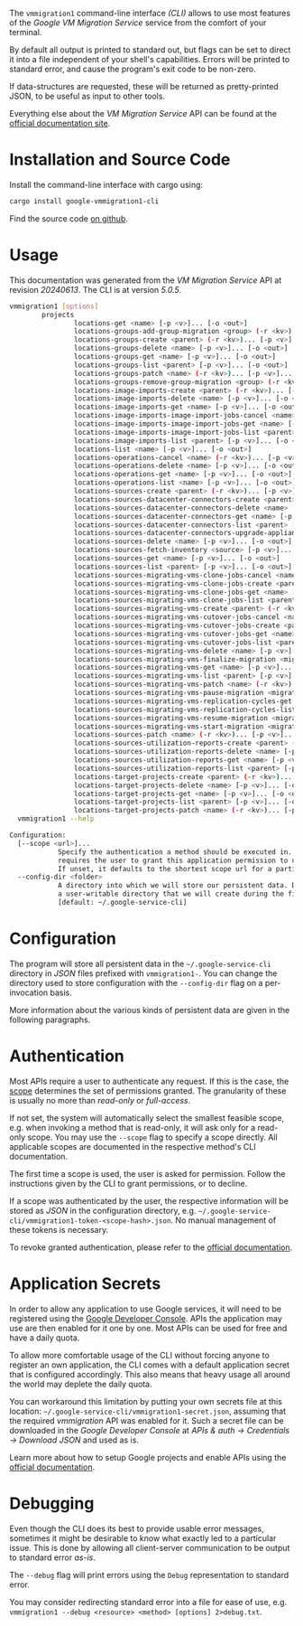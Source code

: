 <!---
DO NOT EDIT !
This file was generated automatically from 'src/generator/templates/cli/README.md.mako'
DO NOT EDIT !
-->
The `vmmigration1` command-line interface *(CLI)* allows to use most features of the *Google VM Migration Service* service from the comfort of your terminal.

By default all output is printed to standard out, but flags can be set to direct it into a file independent of your shell's
capabilities. Errors will be printed to standard error, and cause the program's exit code to be non-zero.

If data-structures are requested, these will be returned as pretty-printed JSON, to be useful as input to other tools.

Everything else about the *VM Migration Service* API can be found at the
[official documentation site](https://cloud.google.com/migrate/virtual-machines).

# Installation and Source Code

Install the command-line interface with cargo using:

```bash
cargo install google-vmmigration1-cli
```

Find the source code [on github](https://github.com/Byron/google-apis-rs/tree/main/gen/vmmigration1-cli).

# Usage

This documentation was generated from the *VM Migration Service* API at revision *20240613*. The CLI is at version *5.0.5*.

```bash
vmmigration1 [options]
        projects
                locations-get <name> [-p <v>]... [-o <out>]
                locations-groups-add-group-migration <group> (-r <kv>)... [-p <v>]... [-o <out>]
                locations-groups-create <parent> (-r <kv>)... [-p <v>]... [-o <out>]
                locations-groups-delete <name> [-p <v>]... [-o <out>]
                locations-groups-get <name> [-p <v>]... [-o <out>]
                locations-groups-list <parent> [-p <v>]... [-o <out>]
                locations-groups-patch <name> (-r <kv>)... [-p <v>]... [-o <out>]
                locations-groups-remove-group-migration <group> (-r <kv>)... [-p <v>]... [-o <out>]
                locations-image-imports-create <parent> (-r <kv>)... [-p <v>]... [-o <out>]
                locations-image-imports-delete <name> [-p <v>]... [-o <out>]
                locations-image-imports-get <name> [-p <v>]... [-o <out>]
                locations-image-imports-image-import-jobs-cancel <name> (-r <kv>)... [-p <v>]... [-o <out>]
                locations-image-imports-image-import-jobs-get <name> [-p <v>]... [-o <out>]
                locations-image-imports-image-import-jobs-list <parent> [-p <v>]... [-o <out>]
                locations-image-imports-list <parent> [-p <v>]... [-o <out>]
                locations-list <name> [-p <v>]... [-o <out>]
                locations-operations-cancel <name> (-r <kv>)... [-p <v>]... [-o <out>]
                locations-operations-delete <name> [-p <v>]... [-o <out>]
                locations-operations-get <name> [-p <v>]... [-o <out>]
                locations-operations-list <name> [-p <v>]... [-o <out>]
                locations-sources-create <parent> (-r <kv>)... [-p <v>]... [-o <out>]
                locations-sources-datacenter-connectors-create <parent> (-r <kv>)... [-p <v>]... [-o <out>]
                locations-sources-datacenter-connectors-delete <name> [-p <v>]... [-o <out>]
                locations-sources-datacenter-connectors-get <name> [-p <v>]... [-o <out>]
                locations-sources-datacenter-connectors-list <parent> [-p <v>]... [-o <out>]
                locations-sources-datacenter-connectors-upgrade-appliance <datacenter-connector> (-r <kv>)... [-p <v>]... [-o <out>]
                locations-sources-delete <name> [-p <v>]... [-o <out>]
                locations-sources-fetch-inventory <source> [-p <v>]... [-o <out>]
                locations-sources-get <name> [-p <v>]... [-o <out>]
                locations-sources-list <parent> [-p <v>]... [-o <out>]
                locations-sources-migrating-vms-clone-jobs-cancel <name> (-r <kv>)... [-p <v>]... [-o <out>]
                locations-sources-migrating-vms-clone-jobs-create <parent> (-r <kv>)... [-p <v>]... [-o <out>]
                locations-sources-migrating-vms-clone-jobs-get <name> [-p <v>]... [-o <out>]
                locations-sources-migrating-vms-clone-jobs-list <parent> [-p <v>]... [-o <out>]
                locations-sources-migrating-vms-create <parent> (-r <kv>)... [-p <v>]... [-o <out>]
                locations-sources-migrating-vms-cutover-jobs-cancel <name> (-r <kv>)... [-p <v>]... [-o <out>]
                locations-sources-migrating-vms-cutover-jobs-create <parent> (-r <kv>)... [-p <v>]... [-o <out>]
                locations-sources-migrating-vms-cutover-jobs-get <name> [-p <v>]... [-o <out>]
                locations-sources-migrating-vms-cutover-jobs-list <parent> [-p <v>]... [-o <out>]
                locations-sources-migrating-vms-delete <name> [-p <v>]... [-o <out>]
                locations-sources-migrating-vms-finalize-migration <migrating-vm> (-r <kv>)... [-p <v>]... [-o <out>]
                locations-sources-migrating-vms-get <name> [-p <v>]... [-o <out>]
                locations-sources-migrating-vms-list <parent> [-p <v>]... [-o <out>]
                locations-sources-migrating-vms-patch <name> (-r <kv>)... [-p <v>]... [-o <out>]
                locations-sources-migrating-vms-pause-migration <migrating-vm> (-r <kv>)... [-p <v>]... [-o <out>]
                locations-sources-migrating-vms-replication-cycles-get <name> [-p <v>]... [-o <out>]
                locations-sources-migrating-vms-replication-cycles-list <parent> [-p <v>]... [-o <out>]
                locations-sources-migrating-vms-resume-migration <migrating-vm> (-r <kv>)... [-p <v>]... [-o <out>]
                locations-sources-migrating-vms-start-migration <migrating-vm> (-r <kv>)... [-p <v>]... [-o <out>]
                locations-sources-patch <name> (-r <kv>)... [-p <v>]... [-o <out>]
                locations-sources-utilization-reports-create <parent> (-r <kv>)... [-p <v>]... [-o <out>]
                locations-sources-utilization-reports-delete <name> [-p <v>]... [-o <out>]
                locations-sources-utilization-reports-get <name> [-p <v>]... [-o <out>]
                locations-sources-utilization-reports-list <parent> [-p <v>]... [-o <out>]
                locations-target-projects-create <parent> (-r <kv>)... [-p <v>]... [-o <out>]
                locations-target-projects-delete <name> [-p <v>]... [-o <out>]
                locations-target-projects-get <name> [-p <v>]... [-o <out>]
                locations-target-projects-list <parent> [-p <v>]... [-o <out>]
                locations-target-projects-patch <name> (-r <kv>)... [-p <v>]... [-o <out>]
  vmmigration1 --help

Configuration:
  [--scope <url>]...
            Specify the authentication a method should be executed in. Each scope
            requires the user to grant this application permission to use it.
            If unset, it defaults to the shortest scope url for a particular method.
  --config-dir <folder>
            A directory into which we will store our persistent data. Defaults to
            a user-writable directory that we will create during the first invocation.
            [default: ~/.google-service-cli]

```

# Configuration

The program will store all persistent data in the `~/.google-service-cli` directory in *JSON* files prefixed with `vmmigration1-`.  You can change the directory used to store configuration with the `--config-dir` flag on a per-invocation basis.

More information about the various kinds of persistent data are given in the following paragraphs.

# Authentication

Most APIs require a user to authenticate any request. If this is the case, the [scope][scopes] determines the 
set of permissions granted. The granularity of these is usually no more than *read-only* or *full-access*.

If not set, the system will automatically select the smallest feasible scope, e.g. when invoking a
method that is read-only, it will ask only for a read-only scope. 
You may use the `--scope` flag to specify a scope directly. 
All applicable scopes are documented in the respective method's CLI documentation.

The first time a scope is used, the user is asked for permission. Follow the instructions given 
by the CLI to grant permissions, or to decline.

If a scope was authenticated by the user, the respective information will be stored as *JSON* in the configuration
directory, e.g. `~/.google-service-cli/vmmigration1-token-<scope-hash>.json`. No manual management of these tokens
is necessary.

To revoke granted authentication, please refer to the [official documentation][revoke-access].

# Application Secrets

In order to allow any application to use Google services, it will need to be registered using the 
[Google Developer Console][google-dev-console]. APIs the application may use are then enabled for it
one by one. Most APIs can be used for free and have a daily quota.

To allow more comfortable usage of the CLI without forcing anyone to register an own application, the CLI
comes with a default application secret that is configured accordingly. This also means that heavy usage
all around the world may deplete the daily quota.

You can workaround this limitation by putting your own secrets file at this location: 
`~/.google-service-cli/vmmigration1-secret.json`, assuming that the required *vmmigration* API 
was enabled for it. Such a secret file can be downloaded in the *Google Developer Console* at 
*APIs & auth -> Credentials -> Download JSON* and used as is.

Learn more about how to setup Google projects and enable APIs using the [official documentation][google-project-new].


# Debugging

Even though the CLI does its best to provide usable error messages, sometimes it might be desirable to know
what exactly led to a particular issue. This is done by allowing all client-server communication to be 
output to standard error *as-is*.

The `--debug` flag will print errors using the `Debug` representation to standard error.

You may consider redirecting standard error into a file for ease of use, e.g. `vmmigration1 --debug <resource> <method> [options] 2>debug.txt`.


[scopes]: https://developers.google.com/+/api/oauth#scopes
[revoke-access]: http://webapps.stackexchange.com/a/30849
[google-dev-console]: https://console.developers.google.com/
[google-project-new]: https://developers.google.com/console/help/new/
